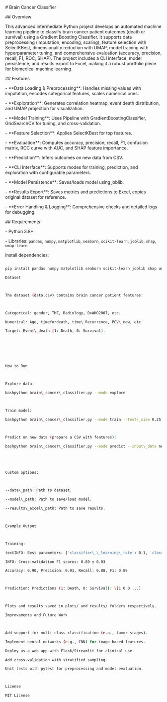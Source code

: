\# Brain Cancer Classifier



\## Overview

This advanced intermediate Python project develops an automated machine learning pipeline to classify brain cancer patient outcomes (death or survival) using a Gradient Boosting Classifier. It supports data preprocessing (imputation, encoding, scaling), feature selection with SelectKBest, dimensionality reduction with UMAP, model training with hyperparameter tuning, and comprehensive evaluation (accuracy, precision, recall, F1, ROC, SHAP). The project includes a CLI interface, model persistence, and results export to Excel, making it a robust portfolio piece for biomedical machine learning.



\## Features

\- \*\*Data Loading \& Preprocessing\*\*: Handles missing values with imputation, encodes categorical features, scales numerical ones.

\- \*\*Exploration\*\*: Generates correlation heatmap, event death distribution, and UMAP projection for visualization.

\- \*\*Model Training\*\*: Uses Pipeline with GradientBoostingClassifier, GridSearchCV for tuning, and cross-validation.

\- \*\*Feature Selection\*\*: Applies SelectKBest for top features.

\- \*\*Evaluation\*\*: Computes accuracy, precision, recall, F1, confusion matrix, ROC curve with AUC, and SHAP feature importance.

\- \*\*Prediction\*\*: Infers outcomes on new data from CSV.

\- \*\*CLI Interface\*\*: Supports modes for training, prediction, and exploration with configurable parameters.

\- \*\*Model Persistence\*\*: Saves/loads model using joblib.

\- \*\*Results Export\*\*: Saves metrics and predictions to Excel, copies original dataset for reference.

\- \*\*Error Handling \& Logging\*\*: Comprehensive checks and detailed logs for debugging.



\## Requirements

\- Python 3.8+

\- Libraries: `pandas`, `numpy`, `matplotlib`, `seaborn`, `scikit-learn`, `joblib`, `shap`, `umap-learn`



Install dependencies:

```bash

pip install pandas numpy matplotlib seaborn scikit-learn joblib shap umap-learn

Dataset



The dataset (data.csv) contains brain cancer patient features:



Categorical: gender, TMZ, Radiology, DxWHO2007, etc.

Numerical: Age, timefordeath, time\_Recurrence, PCV\_new, etc.

Target: Event\_death (1: Death, 0: Survival).







How to Run



Explore data:

bashpython brain\_cancer\_classifier.py --mode explore



Train model:

bashpython brain\_cancer\_classifier.py --mode train --test\_size 0.25 --cv\_folds 10



Predict on new data (prepare a CSV with features):

bashpython brain\_cancer\_classifier.py --mode predict --input\_data new\_data.csv





Custom options:



--data\_path: Path to dataset.

--model\_path: Path to save/load model.

--results\_excel\_path: Path to save results.



Example Output



Training:

textINFO: Best parameters: {'classifier\_\_learning\_rate': 0.1, 'classifier\_\_max\_depth': 5, 'classifier\_\_n\_estimators': 200, 'feature\_selection\_\_k': 10}

INFO: Cross-validation F1 scores: 0.89 ± 0.03

Accuracy: 0.90, Precision: 0.91, Recall: 0.88, F1: 0.89



Prediction: Predictions (1: Death, 0: Survival): \[1 0 0 ...]



Plots and results saved in plots/ and results/ folders respectively.

Improvements and Future Work



Add support for multi-class classification (e.g., tumor stages).

Implement neural networks (e.g., CNN) for image-based features.

Deploy as a web app with Flask/Streamlit for clinical use.

Add cross-validation with stratified sampling.

Unit tests with pytest for preprocessing and model evaluation.



License

MIT License

